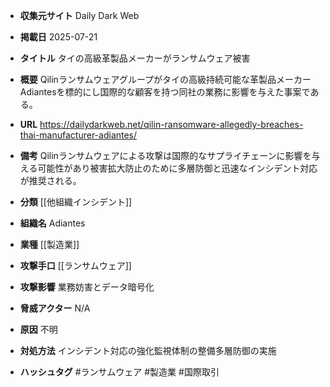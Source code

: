 - **収集元サイト**
Daily Dark Web

- **掲載日**
2025-07-21

- **タイトル**
タイの高級革製品メーカーがランサムウェア被害

- **概要**
Qilinランサムウェアグループがタイの高級持続可能な革製品メーカーAdiantesを標的にし国際的な顧客を持つ同社の業務に影響を与えた事案である。

- **URL**
https://dailydarkweb.net/qilin-ransomware-allegedly-breaches-thai-manufacturer-adiantes/

- **備考**
Qilinランサムウェアによる攻撃は国際的なサプライチェーンに影響を与える可能性があり被害拡大防止のために多層防御と迅速なインシデント対応が推奨される。

- **分類**
[[他組織インシデント]]

- **組織名**
Adiantes

- **業種**
[[製造業]]

- **攻撃手口**
[[ランサムウェア]]

- **攻撃影響**
業務妨害とデータ暗号化

- **脅威アクター**
N/A

- **原因**
不明

- **対処方法**
インシデント対応の強化監視体制の整備多層防御の実施

- **ハッシュタグ**
#ランサムウェア #製造業 #国際取引
